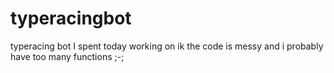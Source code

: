 # typeracingbot
typeracing bot I spent today working on ik the code is messy and i probably have too many functions ;-;
